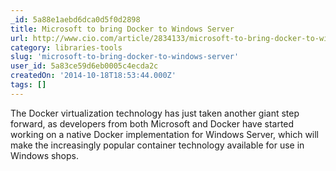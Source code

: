 ```yaml
---
_id: 5a88e1aebd6dca0d5f0d2898
title: Microsoft to bring Docker to Windows Server
url: http://www.cio.com/article/2834133/microsoft-to-bring-docker-to-windows-server.html
category: libraries-tools
slug: 'microsoft-to-bring-docker-to-windows-server'
user_id: 5a83ce59d6eb0005c4ecda2c
createdOn: '2014-10-18T18:53:44.000Z'
tags: []
---
```


The Docker virtualization technology has just taken another giant step forward, as developers from both Microsoft and Docker have started working on a native Docker implementation for Windows Server, which will make the increasingly popular container technology available for use in Windows shops.
